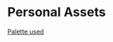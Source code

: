 Personal Assets
===============

[Palette used](https://coolors.co/9bc995-d00000-2d3142-5d6c80-8da7be-bfd0df-f0f8ff-a9ddd6-35605a-2e3532) 

